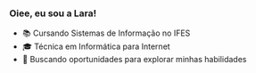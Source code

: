 ### Oiee, eu sou a Lara!

- 📚 Cursando Sistemas de Informação no IFES
- 🎓 Técnica em Informática para Internet
- 🔎 Buscando oportunidades para explorar minhas habilidades
